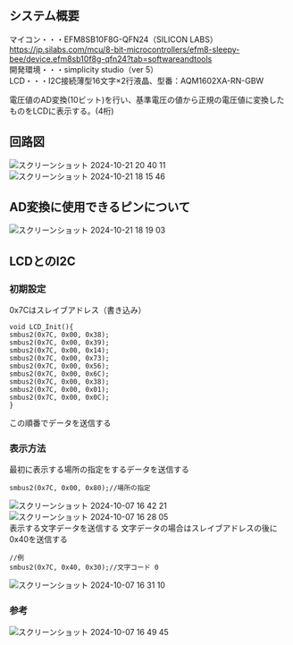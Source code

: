 ## システム概要
マイコン・・・EFM8SB10F8G-QFN24（SILICON LABS）https://jp.silabs.com/mcu/8-bit-microcontrollers/efm8-sleepy-bee/device.efm8sb10f8g-qfn24?tab=softwareandtools<br>
開発環境・・・simplicity studio（ver 5）<br>
LCD・・・I2C接続薄型16文字×2行液晶、型番：AQM1602XA-RN-GBW<br>

電圧値のAD変換(10ビット)を行い、基準電圧の値から正規の電圧値に変換したものをLCDに表示する。(4桁)

## 回路図
![スクリーンショット 2024-10-21 20 40 11](https://github.com/user-attachments/assets/384c9492-9de1-428c-bcbb-49cef9897efb)
![スクリーンショット 2024-10-21 18 15 46](https://github.com/user-attachments/assets/869725db-dea2-4b5f-93bd-ef1a134808f8)

## AD変換に使用できるピンについて
![スクリーンショット 2024-10-21 18 19 03](https://github.com/user-attachments/assets/15477ceb-0472-402c-af9c-a6974fd962df)

## LCDとのI2C
### 初期設定
0x7Cはスレイブアドレス（書き込み）
```
void LCD_Init(){
smbus2(0x7C, 0x00, 0x38);
smbus2(0x7C, 0x00, 0x39);
smbus2(0x7C, 0x00, 0x14);
smbus2(0x7C, 0x00, 0x73);
smbus2(0x7C, 0x00, 0x56);
smbus2(0x7C, 0x00, 0x6C);
smbus2(0x7C, 0x00, 0x38);
smbus2(0x7C, 0x00, 0x01);
smbus2(0x7C, 0x00, 0x0C);
}
```
この順番でデータを送信する
### 表示方法
最初に表示する場所の指定をするデータを送信する
```
smbus2(0x7C, 0x00, 0x80);//場所の指定
```
![スクリーンショット 2024-10-07 16 42 21](https://github.com/user-attachments/assets/9263c894-141d-4711-97a1-1041e67dfb79)<br>
![スクリーンショット 2024-10-07 16 28 05](https://github.com/user-attachments/assets/e23376f1-a2cb-427f-bfc8-689cc9a6ec30)<br>
表示する文字データを送信する 文字データの場合はスレイブアドレスの後に0x40を送信する
```
//例
smbus2(0x7C, 0x40, 0x30);//文字コード 0
```
![スクリーンショット 2024-10-07 16 31 10](https://github.com/user-attachments/assets/afff2ac7-f436-4241-b805-469ca77a8095)<br>
### 参考
![スクリーンショット 2024-10-07 16 49 45](https://github.com/user-attachments/assets/c0ad82d7-908e-4bfc-bfbc-8716955338d4)


